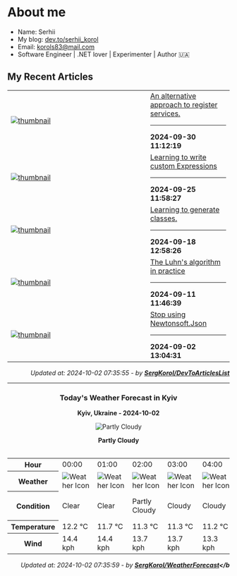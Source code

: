 # About me

- Name: Serhii
- My blog: [dev.to/serhii_korol](https://dev.to/serhii_korol_ab7776c50dba)
- Email: [korols83@mail.com](mailto:korols83@mail.com)
- Software Engineer | .NET lover | Experimenter | Author 🇺🇦

## My Recent Articles

<table>
        <tr>
<td width="300px"><a href="https://dev.tohttps://dev.to/serhii_korol_ab7776c50dba/an-alternative-approach-to-register-services-9ak"><img src="" alt="thumbnail"></a></td>
<td><a href="https://dev.tohttps://dev.to/serhii_korol_ab7776c50dba/an-alternative-approach-to-register-services-9ak">An alternative approach to register services.</a><hr><b>2024-09-30 11:12:19</b></td>
</tr>
<tr>
<td width="300px"><a href="https://dev.tohttps://dev.to/serhii_korol_ab7776c50dba/learning-to-write-custom-expressions-1p2n"><img src="" alt="thumbnail"></a></td>
<td><a href="https://dev.tohttps://dev.to/serhii_korol_ab7776c50dba/learning-to-write-custom-expressions-1p2n">Learning to write custom Expressions</a><hr><b>2024-09-25 11:58:27</b></td>
</tr>
<tr>
<td width="300px"><a href="https://dev.tohttps://dev.to/serhii_korol_ab7776c50dba/learning-to-generate-classes-1106"><img src="" alt="thumbnail"></a></td>
<td><a href="https://dev.tohttps://dev.to/serhii_korol_ab7776c50dba/learning-to-generate-classes-1106">Learning to generate classes.</a><hr><b>2024-09-18 12:58:26</b></td>
</tr>
<tr>
<td width="300px"><a href="https://dev.tohttps://dev.to/serhii_korol_ab7776c50dba/the-luhns-algorithm-in-practice-p0k"><img src="" alt="thumbnail"></a></td>
<td><a href="https://dev.tohttps://dev.to/serhii_korol_ab7776c50dba/the-luhns-algorithm-in-practice-p0k">The Luhn&#39;s algorithm in practice</a><hr><b>2024-09-11 11:46:39</b></td>
</tr>
<tr>
<td width="300px"><a href="https://dev.tohttps://dev.to/serhii_korol_ab7776c50dba/stop-using-newtonsoftjson-1l5k"><img src="" alt="thumbnail"></a></td>
<td><a href="https://dev.tohttps://dev.to/serhii_korol_ab7776c50dba/stop-using-newtonsoftjson-1l5k">Stop using Newtonsoft.Json</a><hr><b>2024-09-02 13:04:31</b></td>
</tr>

</table>

<div align="right">

*Updated at: 2024-10-02 07:35:55 - by **[SergKorol/DevToArticlesList](https://github.com/SergKorol/DevToArticlesList)***

</div>

<hr>
<div align="center">
<h3>Today's Weather Forecast in Kyiv</h3>

<b>Kyiv, Ukraine - 2024-10-02</b>

![Partly Cloudy](https://cdn.weatherapi.com/weather/64x64/day/116.png)

<b>Partly Cloudy</b>
</div>

<table>
    <table>
<tr><th>Hour</th>
<td>00:00</td>
<td>01:00</td>
<td>02:00</td>
<td>03:00</td>
<td>04:00</td>
<td>05:00</td>
<td>06:00</td>
<td>07:00</td>
<td>08:00</td>
<td>09:00</td>
<td>10:00</td>
<td>11:00</td>
<td>12:00</td>
<td>13:00</td>
<td>14:00</td>
<td>15:00</td>
<td>16:00</td>
<td>17:00</td>
<td>18:00</td>
<td>19:00</td>
<td>20:00</td>
<td>21:00</td>
<td>22:00</td>
<td>23:00</td>
</tr>
<tr><th>Weather</th>
<td><img src="https://cdn.weatherapi.com/weather/64x64/night/113.png" alt="Weather Icon"></td>
<td><img src="https://cdn.weatherapi.com/weather/64x64/night/113.png" alt="Weather Icon"></td>
<td><img src="https://cdn.weatherapi.com/weather/64x64/night/116.png" alt="Weather Icon"></td>
<td><img src="https://cdn.weatherapi.com/weather/64x64/night/119.png" alt="Weather Icon"></td>
<td><img src="https://cdn.weatherapi.com/weather/64x64/night/119.png" alt="Weather Icon"></td>
<td><img src="https://cdn.weatherapi.com/weather/64x64/night/116.png" alt="Weather Icon"></td>
<td><img src="https://cdn.weatherapi.com/weather/64x64/night/119.png" alt="Weather Icon"></td>
<td><img src="https://cdn.weatherapi.com/weather/64x64/night/116.png" alt="Weather Icon"></td>
<td><img src="https://cdn.weatherapi.com/weather/64x64/day/116.png" alt="Weather Icon"></td>
<td><img src="https://cdn.weatherapi.com/weather/64x64/day/116.png" alt="Weather Icon"></td>
<td><img src="https://cdn.weatherapi.com/weather/64x64/day/116.png" alt="Weather Icon"></td>
<td><img src="https://cdn.weatherapi.com/weather/64x64/day/176.png" alt="Weather Icon"></td>
<td><img src="https://cdn.weatherapi.com/weather/64x64/day/176.png" alt="Weather Icon"></td>
<td><img src="https://cdn.weatherapi.com/weather/64x64/day/176.png" alt="Weather Icon"></td>
<td><img src="https://cdn.weatherapi.com/weather/64x64/day/116.png" alt="Weather Icon"></td>
<td><img src="https://cdn.weatherapi.com/weather/64x64/day/116.png" alt="Weather Icon"></td>
<td><img src="https://cdn.weatherapi.com/weather/64x64/day/116.png" alt="Weather Icon"></td>
<td><img src="https://cdn.weatherapi.com/weather/64x64/day/116.png" alt="Weather Icon"></td>
<td><img src="https://cdn.weatherapi.com/weather/64x64/day/116.png" alt="Weather Icon"></td>
<td><img src="https://cdn.weatherapi.com/weather/64x64/night/116.png" alt="Weather Icon"></td>
<td><img src="https://cdn.weatherapi.com/weather/64x64/night/116.png" alt="Weather Icon"></td>
<td><img src="https://cdn.weatherapi.com/weather/64x64/night/116.png" alt="Weather Icon"></td>
<td><img src="https://cdn.weatherapi.com/weather/64x64/night/113.png" alt="Weather Icon"></td>
<td><img src="https://cdn.weatherapi.com/weather/64x64/night/113.png" alt="Weather Icon"></td>
</tr>
<tr><th>Condition</th>
<td>Clear </td>
<td>Clear </td>
<td>Partly Cloudy </td>
<td>Cloudy </td>
<td>Cloudy </td>
<td>Partly Cloudy </td>
<td>Cloudy </td>
<td>Partly Cloudy </td>
<td>Partly Cloudy </td>
<td>Partly Cloudy </td>
<td>Partly Cloudy </td>
<td>Patchy rain nearby</td>
<td>Patchy rain nearby</td>
<td>Patchy rain nearby</td>
<td>Partly Cloudy </td>
<td>Partly Cloudy </td>
<td>Partly Cloudy </td>
<td>Partly Cloudy </td>
<td>Partly Cloudy </td>
<td>Partly Cloudy </td>
<td>Partly Cloudy </td>
<td>Partly Cloudy </td>
<td>Clear </td>
<td>Clear </td>
</tr>
<tr><th>Temperature</th>
<td>12.2 °C</td>
<td>11.7 °C</td>
<td>11.3 °C</td>
<td>11.3 °C</td>
<td>11.2 °C</td>
<td>11 °C</td>
<td>10.5 °C</td>
<td>10.6 °C</td>
<td>11.8 °C</td>
<td>13 °C</td>
<td>14 °C</td>
<td>15.3 °C</td>
<td>15.8 °C</td>
<td>15.4 °C</td>
<td>16 °C</td>
<td>16.3 °C</td>
<td>16.5 °C</td>
<td>15.7 °C</td>
<td>14.8 °C</td>
<td>15 °C</td>
<td>14.9 °C</td>
<td>14.7 °C</td>
<td>14.2 °C</td>
<td>13.7 °C</td>
</tr>
<tr><th>Wind</th>
<td>14.4 kph</td>
<td>14.4 kph</td>
<td>13.7 kph</td>
<td>13.7 kph</td>
<td>13.3 kph</td>
<td>12.2 kph</td>
<td>12.2 kph</td>
<td>11.5 kph</td>
<td>11.2 kph</td>
<td>9.7 kph</td>
<td>7.9 kph</td>
<td>6.1 kph</td>
<td>4.3 kph</td>
<td>3.6 kph</td>
<td>4.3 kph</td>
<td>5 kph</td>
<td>5 kph</td>
<td>5 kph</td>
<td>4.7 kph</td>
<td>3.6 kph</td>
<td>2.9 kph</td>
<td>3.6 kph</td>
<td>5.8 kph</td>
<td>5 kph</td>
</tr>
</table>

</table>

<div align="right">

<i>Updated at: 2024-10-02 07:35:59 - by <b>[SergKorol/WeatherForecast](https://github.com/SergKorol/WeatherForecast)</b</i>

</div>

